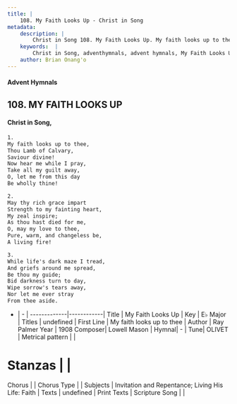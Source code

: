 ```yaml
---
title: |
    108. My Faith Looks Up - Christ in Song
metadata:
    description: |
        Christ in Song 108. My Faith Looks Up. My faith looks up to thee, Thou Lamb of Calvary, Saviour divine! Now hear me while I pray, Take all my guilt away, O, let me from this day Be wholly thine!
    keywords:  |
        Christ in Song, adventhymnals, advent hymnals, My Faith Looks Up, My faith looks up to thee. 
    author: Brian Onang'o
---
```


#### Advent Hymnals
## 108. MY FAITH LOOKS UP
####  Christ in Song,

```txt
1.
My faith looks up to thee,
Thou Lamb of Calvary,
Saviour divine!
Now hear me while I pray,
Take all my guilt away,
O, let me from this day
Be wholly thine!

2.
May thy rich grace impart
Strength to my fainting heart,
My zeal inspire;
As thou hast died for me,
O, may my love to thee,
Pure, warm, and changeless be,
A living fire!

3.
While life's dark maze I tread,
And griefs around me spread,
Be thou my guide;
Bid darkness turn to day,
Wipe sorrow's tears away,
Nor let me ever stray
From thee aside.

```

- |   -  |
-------------|------------|
Title | My Faith Looks Up |
Key | E♭ Major |
Titles | undefined |
First Line | My faith looks up to thee |
Author | Ray Palmer
Year | 1908
Composer| Lowell Mason |
Hymnal|  - |
Tune| OLIVET |
Metrical pattern | |
# Stanzas |  |
Chorus |  |
Chorus Type |  |
Subjects | Invitation and Repentance; Living His Life: Faith |
Texts | undefined |
Print Texts | 
Scripture Song |  |
    
